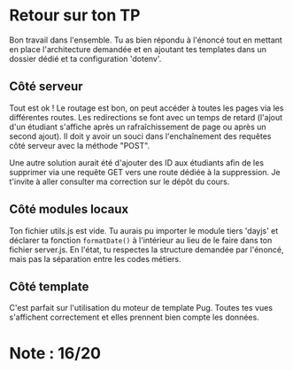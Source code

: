 # Retour sur ton TP

Bon travail dans l'ensemble. Tu as bien répondu à l'énoncé tout en mettant en place l'architecture demandée et en ajoutant tes templates dans un dossier dédié et ta configuration 'dotenv'.

## Côté serveur
Tout est ok ! Le routage est bon, on peut accéder à toutes les pages via les différentes routes. Les redirections se font avec un temps de retard (l'ajout d'un étudiant s'affiche après un rafraîchissement de page ou après un second ajout). Il doit y avoir un souci dans l'enchaînement des requêtes côté serveur avec la méthode "POST".

Une autre solution aurait été d'ajouter des ID aux étudiants afin de les supprimer via une requête GET vers une route dédiée à la suppression. Je t'invite à aller consulter ma correction sur le dépôt du cours.

## Côté modules locaux
Ton fichier utils.js est vide. Tu aurais pu importer le module tiers 'dayjs' et déclarer ta fonction ```formatDate()``` à l'intérieur au lieu de le faire dans ton fichier server.js.
En l'état, tu respectes la structure demandée par l'énoncé, mais pas la séparation entre les codes métiers.

## Côté template
C'est parfait sur l'utilisation du moteur de template Pug. Toutes tes vues s'affichent correctement et elles prennent bien compte les données.

# Note : 16/20